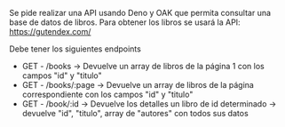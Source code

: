 Se pide realizar una API usando Deno y OAK que permita consultar una base de datos de libros. Para obtener los libros se usará la API: https://gutendex.com/

Debe tener los siguientes endpoints

- GET - /books -> Devuelve un array de libros de la página 1 con los campos "id" y "titulo"
- GET - /books/:page -> Devuelve un array de libros de la página correspondiente con los campos "id" y "titulo"
- GET - /book/:id -> Devuelve los detalles un libro de id determinado -> devuelve "id", "titulo", array de "autores" con todos sus datos
